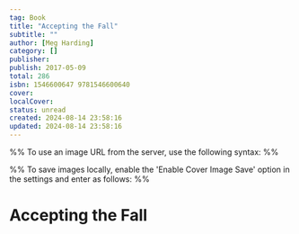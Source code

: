 ```yaml
---
tag: Book
title: "Accepting the Fall"
subtitle: ""
author: [Meg Harding]
category: []
publisher: 
publish: 2017-05-09
total: 286
isbn: 1546600647 9781546600640
cover: 
localCover: 
status: unread
created: 2024-08-14 23:58:16
updated: 2024-08-14 23:58:16
---
```


%% To use an image URL from the server, use the following syntax: %%


%% To save images locally, enable the 'Enable Cover Image Save' option in the settings and enter as follows: %%


# Accepting the Fall